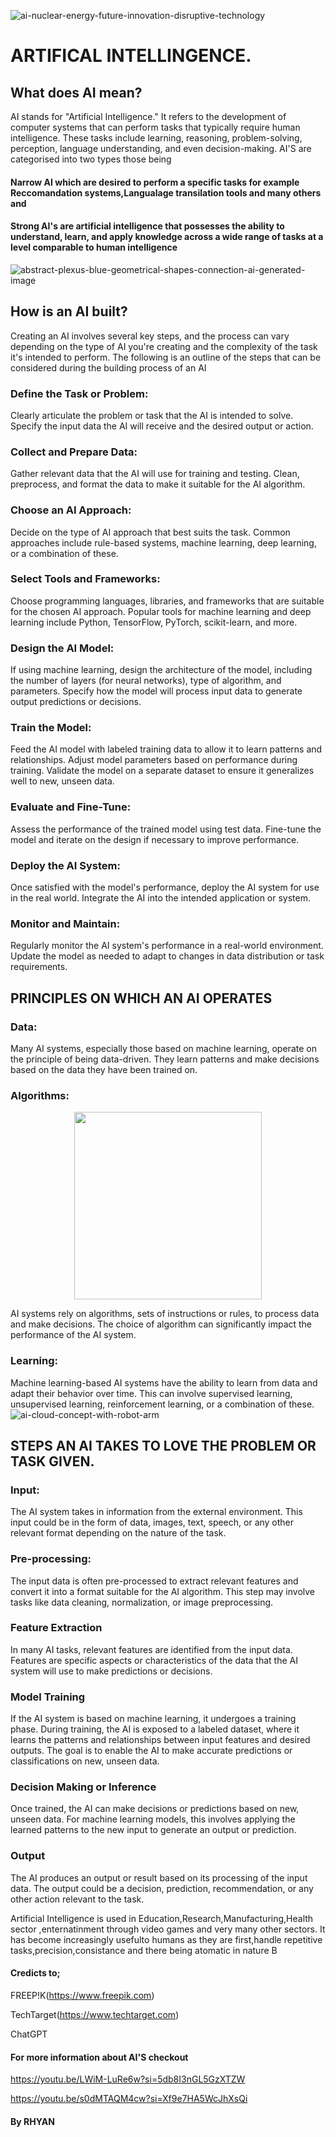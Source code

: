 ![ai-nuclear-energy-future-innovation-disruptive-technology](https://github.com/23W-GBAC/RHYAN2/assets/148863405/586b1a2d-8f35-4b9a-b72e-deef413d73ba)


# ARTIFICAL INTELLINGENCE.
## What does AI mean?

AI stands for "Artificial Intelligence." It refers to the development of computer systems that can perform tasks that typically require human intelligence. These tasks include learning, reasoning, problem-solving, perception, language understanding, and even decision-making. 
AI'S are categorised into two types those being 
#### Narrow AI which are desired to perform a specific tasks for example Reccomandation systems,Langualage transilation tools and many others and 
#### Strong AI's are artificial intelligence that possesses the ability to understand, learn, and apply knowledge across a wide range of tasks at a level comparable to human intelligence


![abstract-plexus-blue-geometrical-shapes-connection-ai-generated-image](https://github.com/23W-GBAC/RHYAN2/assets/148863405/b38872b6-55f7-4a36-a2b4-a436f150ae35)
## How is an AI built?

Creating an AI involves several key steps, and the process can vary depending on the type of AI you're creating and the complexity of the task it's intended to perform. 
The following is an outline of the steps that can be considered during the building process of an AI
### Define the Task or Problem:

Clearly articulate the problem or task that the AI is intended to solve.
Specify the input data the AI will receive and the desired output or action.
### Collect and Prepare Data:

Gather relevant data that the AI will use for training and testing.
Clean, preprocess, and format the data to make it suitable for the AI algorithm.
### Choose an AI Approach:

Decide on the type of AI approach that best suits the task. Common approaches include rule-based systems, machine learning, deep learning, or a combination of these.
### Select Tools and Frameworks:

Choose programming languages, libraries, and frameworks that are suitable for the chosen AI approach.
Popular tools for machine learning and deep learning include Python, TensorFlow, PyTorch, scikit-learn, and more.
### Design the AI Model:

If using machine learning, design the architecture of the model, including the number of layers (for neural networks), type of algorithm, and parameters.
Specify how the model will process input data to generate output predictions or decisions.
### Train the Model:

Feed the AI model with labeled training data to allow it to learn patterns and relationships.
Adjust model parameters based on performance during training.
Validate the model on a separate dataset to ensure it generalizes well to new, unseen data.
### Evaluate and Fine-Tune:

Assess the performance of the trained model using test data.
Fine-tune the model and iterate on the design if necessary to improve performance.
### Deploy the AI System:

Once satisfied with the model's performance, deploy the AI system for use in the real world.
Integrate the AI into the intended application or system.
### Monitor and Maintain:

Regularly monitor the AI system's performance in a real-world environment.
Update the model as needed to adapt to changes in data distribution or task requirements.
## PRINCIPLES ON WHICH AN AI OPERATES 
### Data:

Many AI systems, especially those based on machine learning, operate on the principle of being data-driven. They learn patterns and make decisions based on the data they have been trained on.
### Algorithms:
<p align="center">
<img src="https://github.com/23W-GBAC/RHYAN2/assets/148863405/539cc48d-5b4c-45b5-bb80-1659cea934e4" width="300"/>
</p>  
  AI systems rely on algorithms, sets of instructions or rules, to process data and make decisions. The choice of algorithm can significantly impact the performance of the AI system.


### Learning:

 Machine learning-based AI systems have the ability to learn from data and adapt their behavior over time. This can involve supervised learning, unsupervised learning, reinforcement learning, or a combination of these.
![ai-cloud-concept-with-robot-arm](https://github.com/23W-GBAC/RHYAN2/assets/148863405/26648278-4c06-4d21-9656-41aea99f0398)
## STEPS AN AI TAKES TO LOVE THE PROBLEM OR TASK GIVEN.
### Input:
The AI system takes in information from the external environment. This input could be in the form of data, images, text, speech, or any other relevant format depending on the nature of the task.

### Pre-processing: 
The input data is often pre-processed to extract relevant features and convert it into a format suitable for the AI algorithm. This step may involve tasks like data cleaning, normalization, or image preprocessing.

### Feature Extraction
In many AI tasks, relevant features are identified from the input data. Features are specific aspects or characteristics of the data that the AI system will use to make predictions or decisions.

### Model Training  
If the AI system is based on machine learning, it undergoes a training phase. During training, the AI is exposed to a labeled dataset, where it learns the patterns and relationships between input features and desired outputs. The goal is to enable the AI to make accurate predictions or classifications on new, unseen data.

### Decision Making or Inference
Once trained, the AI can make decisions or predictions based on new, unseen data. For machine learning models, this involves applying the learned patterns to the new input to generate an output or prediction.

### Output
The AI produces an output or result based on its processing of the input data. The output could be a decision, prediction, recommendation, or any other action relevant to the task.

Artificial Intelligence is used in Education,Research,Manufacturing,Health sector ,enternatinment through video games and very many other sectors. It has become increasingly usefulto humans as they are first,handle repetitive tasks,precision,consistance and there being atomatic in nature
B
#### Credicts to;
FREEP!K(https://www.freepik.com)

TechTarget(https://www.techtarget.com)

ChatGPT

#### For more information about AI'S checkout

https://youtu.be/LWiM-LuRe6w?si=5db8I3nGL5GzXTZW

 https://youtu.be/s0dMTAQM4cw?si=Xf9e7HA5WcJhXsQi

#### By RHYAN

